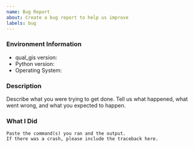 ```yaml
---
name: Bug Report
about: Create a bug report to help us improve
labels: bug
---
```


<!-- Please search existing issues to avoid creating duplicates. -->

### Environment Information

-   qual_gis version:
-   Python version:
-   Operating System:

### Description

Describe what you were trying to get done.
Tell us what happened, what went wrong, and what you expected to happen.

### What I Did

```
Paste the command(s) you ran and the output.
If there was a crash, please include the traceback here.
```
